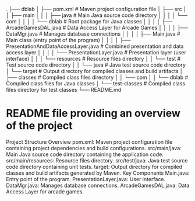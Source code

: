 .
├── dblab
│   ├── pom.xml                   # Maven project configuration file
│   ├── src
│   │   ├── main
│   │   │   ├── java              # Main Java source code directory
│   │   │   │   └── com
│   │   │   │       └── dblab    # Root package for Java classes
│   │   │   │           ├── ArcadeGamesDAL.java          # Data Access Layer for Arcade Games
│   │   │   │           ├── DataMgr.java                # Manages database connections
│   │   │   │           ├── Main.java                   # Main class (entry point of the program)
│   │   │   │           ├── PresentationAndDataAccessLayer.java  # Combined presentation and data access layer
│   │   │   │           └── PresentationLayer.java      # Presentation layer (user interface)
│   │   │   └── resources         # Resource files directory
│   │   └── test                  # Test source code directory
│   │       └── java              # Java test source code directory
│   └── target                    # Output directory for compiled classes and build artifacts
│       ├── classes               # Compiled class files directory
│       │   └── com
│       │       └── dblab         # Compiled class files for Java classes
│       └── test-classes          # Compiled class files directory for test classes
└── README.md    

 # README file providing an overview of the project
Project Structure Overview
pom.xml: Maven project configuration file containing project dependencies and build configurations.
src/main/java: Main Java source code directory containing the application code.
src/main/resources: Resource files directory.
src/test/java: Java test source code directory containing unit tests.
target: Output directory for compiled classes and build artifacts generated by Maven.
Key Components
Main.java: Entry point of the program.
PresentationLayer.java: User interface.
DataMgr.java: Manages database connections.
ArcadeGamesDAL.java: Data Access Layer for arcade games.